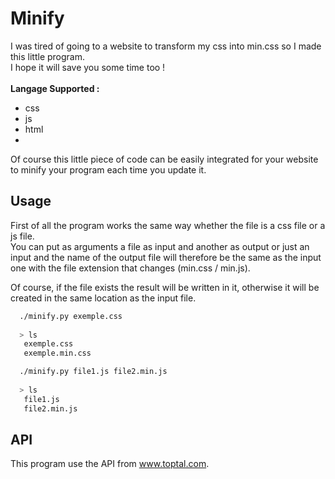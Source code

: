 # Minify
I was tired of going to a website to transform my css into min.css so I made this little program.</br>
I hope it will save you some time too !</br></br>
**Langage Supported :**</br>
- css
- js
- html
- 

Of course this little piece of code can be easily integrated for your website to minify your program each time you update it.

## Usage

First of all the program works the same way whether the file is a css file or a js file.</br>
You can put as arguments a file as input and another as output or just an input and the name of
the output file will therefore be the same as the input one with the file extension that changes (min.css / min.js).</br>


Of course, if the file exists the result will be written in it, otherwise it will be created in the same location as the input file.

```bash
  ./minify.py exemple.css
  
  > ls
   exemple.css
   exemple.min.css
```

```bash
  ./minify.py file1.js file2.min.js
  
  > ls
   file1.js
   file2.min.js
```

## API

This program use the API from www.toptal.com.
